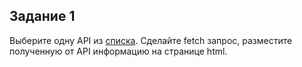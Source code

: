 ## Задание 1

Выберите одну API из [списка](https://pxstudio.pw/blog/15-besplatnyh-api-dlya-napisaniya-testovyh-prilozhenij).
Сделайте fetch запрос, разместите полученную от API информацию на странице html.
